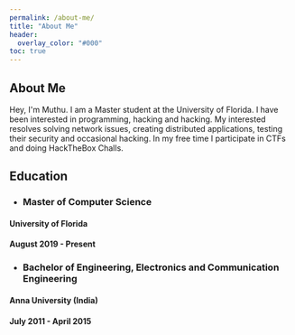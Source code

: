 ```yaml
---
permalink: /about-me/
title: "About Me"
header:
  overlay_color: "#000"
toc: true
---
```


## About Me

Hey, I'm Muthu.  I am a Master student at the University of Florida. I have been interested in programming, hacking and hacking. My interested resolves solving network issues, creating distributed applications, testing their security and occasional hacking. In my free time I participate in CTFs and doing HackTheBox Challs.


## Education

* ### Master of Computer Science
#### University of Florida 
#### August 2019 - Present

* ### Bachelor of Engineering, Electronics and Communication Engineering
#### Anna University (India)
#### July 2011 - April 2015

